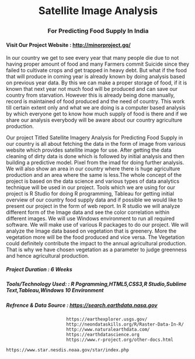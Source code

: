 # <p align="center"> Satellite Image Analysis </p>
### <p align="center"> For Predicting Food Supply In India </p>

#### Visit Our Project Website : http://minorproject.gq/ 

In our country we get to see every year that many people die due to not having proper amount of food and many Farmers commit 
Suicide since they failed to cultivate crops and get trapped in heavy debt. But what if the food that will produce in 
coming year is already known by doing analysis based on previous year data. By this we can make a proper storage of food, 
if it is known that next year not much food will be produced and can save our country from starvation.
However this is already being done manually, record is maintained of food produced and the need of country.
This work till certain extent only and what we are doing is a computer based analysis by which everyone get to know how 
much supply of food is there and if we share our analysis everybody will be aware about our country agriculture production.

Our project Titled Satellite Imagery Analysis for Predicting Food Supply in our country is all about fetching the data in the form of image from various website which provides satellite image for use. After getting the data cleaning of dirty data is done which is followed by initial analysis and then building a predictive model. Pixel from the imad for doing further analysis. We will also show an area in our country where there is huge agriculture
production and an area where the same is less.The whole concept of the project is based on the data science and various types of data analytics technique will be used in our project.
Tools which we are using for our project is R Studio for doing R programming, Tableau for getting initial overview of our country food supply data and if possible we would like to present our project in the form of web report. In R studio we will analyze different form of the Image data and see the color correlation within different images. We will use Windows environment to run all required software. We will make use of various R packages to do our project.
We will analyze the Image data based on vegetation that is greenery. More the vegetation more will be the food produced and vice versa. The Vegetation could definitely contribute the impact to the annual agricultural production. That is why we have chosen vegetation as a parameter to judge greenness and hence agricultural production.

##### Project Duration       : 6 Weeks
##### Tools/Technology Used: : R Pogramming,HTML5,CSS3,R Studio,Sublime Text,Tableau,Windows 10 Environment
##### Refrence & Data Source : https://search.earthdata.nasa.gov
	                       https://earthexplorer.usgs.gov/
	                       http://neondataskills.org/R/Raster-Data-In-R/
	                       http://www.naturalearthdata.com/
	                       https://earthdatascience.org
	                       https://www.r-project.org/other-docs.html
                               https://www.star.nesdis.noaa.gov/star/index.php
